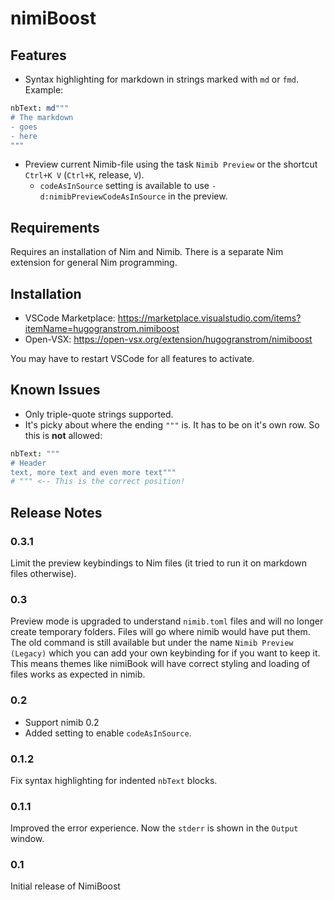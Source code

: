 # nimiBoost
## Features

- Syntax highlighting for markdown in strings marked with `md` or `fmd`. Example:

```nim
nbText: md"""
# The markdown
- goes
- here
"""
```

- Preview current Nimib-file using the task `Nimib Preview` or the shortcut `Ctrl+K V` (`Ctrl+K`, release, `V`).
  - `codeAsInSource` setting is available to use `-d:nimibPreviewCodeAsInSource` in the preview.
## Requirements

Requires an installation of Nim and Nimib. There is a separate Nim extension for general Nim programming. 

## Installation
- VSCode Marketplace: https://marketplace.visualstudio.com/items?itemName=hugogranstrom.nimiboost
- Open-VSX: https://open-vsx.org/extension/hugogranstrom/nimiboost 

You may have to restart VSCode for all features to activate. 
## Known Issues

- Only triple-quote strings supported.
- It's picky about where the ending `"""` is. It has to be on it's own row. So this is **not** allowed:
```nim
nbText: """
# Header
text, more text and even more text"""
# """ <-- This is the correct position!
```

## Release Notes
### 0.3.1
Limit the preview keybindings to Nim files (it tried to run it on markdown files otherwise).

### 0.3
Preview mode is upgraded to understand `nimib.toml` files and will no longer create temporary folders. Files will go where nimib would have put them. The old command is still available but under the name `Nimib Preview (Legacy)` which you can add your own keybinding for if you want to keep it. This means themes like nimiBook will have correct styling and loading of files works as expected in nimib.
### 0.2
- Support nimib 0.2
- Added setting to enable `codeAsInSource`.
### 0.1.2
Fix syntax highlighting for indented `nbText` blocks.

### 0.1.1

Improved the error experience. Now the `stderr` is shown in the `Output` window. 

### 0.1

Initial release of NimiBoost





